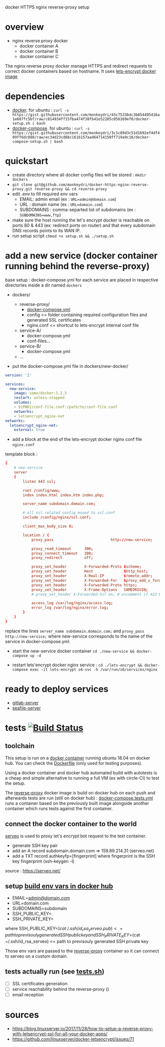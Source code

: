 docker HTTPS nginx reverse-proxy setup

# overview


- nginx reverse proxy docker
	- docker container A
	- docker container B
	- docker container C


The nginx reverse proxy docker manage HTTPS and redirect requests to correct docker containers based on hostname. It uses [lets-encrypt docker image](https://github.com/linuxserver/docker-letsencrypt)

# dependencies

- [docker](https://github.com/docker/docker-ce). for ubuntu : `curl -s https://gist.githubusercontent.com/monkeydri/43c7533b4c3b854495416a1e607fc5bf/raw/c814934ff15fba474f38fb41e52285c056169ef0/docker-setup.sh | bash`
- [docker-compose](https://github.com/docker/compose). for ubuntu : `curl -s https://gist.githubusercontent.com/monkeydri/3c1c89d3c51d1692ef4df409ff6dc0d0/raw/ec34d23cd8bc1616157aad64714150ff719a9c10/docker-compose-setup.sh | bash`

# quickstart

- create directory where all docker config files will be stored : `mkdir dockers`
- `git clone git@github.com/monkeydri/docker-https-nginx-reverse-proxy.git reverse-proxy && cd reverse-proxy`
- edit .env to fill required env vars
	- EMAIL: admin email (ex : `URL=admin@domain.com`)
	- URL : domain name (ex : `URL=domain.com`)
	- SUBDOMAINS : comma-separted list of subdomains (ex : `SUBDOMAINS=www,ftp`)
- make sure the host running the let's encrypt docker is reachable on ports 80 & 443 (ex: redirect ports on router) and that every subdomain DNS records points to its WAN IP.
- run setup script `chmod +x setup.sh && ./setup.sh`

# add a new service (docker container running behind the reverse-proxy)

base setup : docker-compose.yml for each service are placed in respective directories inside a dir named `dockers`

- dockers/
	- reverse-proxy/
		- [docker-compose.yml](docker-compose.yml)
		- config <= folder containing required configuration files and generated SSL certificates
		- nginx.conf <= shortcut to lets-encrypt internal conf file
	- service-A/
		- docker-compose.yml
		- conf-files...
	- service-B/
		- docker-compose.yml
	- ...

- put the docker-compose.yml file in dockers/new-docker/

```yml
version: '2'

services:
  new-service:
    image: some/docker:1.2.3
    restart: unless-stopped
    volumes:
    - ${PWD}/conf-file.conf:/path/to/conf-file.conf
    networks:
    - letsencrypt_nginx-net
networks:
  letsencrypt_nginx-net:
    external: true
```


- add a block at the end of the lets-encrypt docker nginx conf file `nginx.conf`

template block :

```conf
{
	# new-service
	server
	{
		listen 443 ssl;

		root /config/www;
		index index.html index.htm index.php;

		server_name subdomain.domain.com;

		# all ssl related config moved to ssl.conf
		include /config/nginx/ssl.conf;

		client_max_body_size 0;

		location / {
			proxy_pass							http://new-service;

			proxy_read_timeout      300;
			proxy_connect_timeout   300;
			proxy_redirect          off;

			proxy_set_header        X-Forwarded-Proto $scheme;
			proxy_set_header        Host              $http_host;
			proxy_set_header        X-Real-IP         $remote_addr;
			proxy_set_header        X-Forwarded-For   $proxy_add_x_forwarded_for;
			proxy_set_header        X-Forwarded-Proto https;
			proxy_set_header        X-Frame-Options   SAMEORIGIN;
			# proxy_set_header X-Forwarded-Ssl on; # uncomment if 422 HTTP Error on POST request

			access_log /var/log/nginx/access.log;
			error_log /var/log/nginx/error.log;
		}
	}
}
```

replace the lines `server_name subdomain.domain.com;` and `proxy_pass http://new-service;` where new-service corresponds to the name of the service in docker-compose.yml.

- start the new-service docker container `cd ./new-service && docker-compose up -d`

- restart lets'encrypt docker nginx service : `cd ./lets-encrypt && docker-compose exec -it lets-encrypt s6-svc -h /var/run/s6/services/nginx`

# ready to deploy services

- [gitlab-server](https://github.com/monkeydri/gitlab-server)
- [seafile-server](https://github.com/monkeydri/seafile-server)

# tests [![Build Status](https://img.shields.io/docker/cloud/build/monkeydri/reverse-proxy.svg?style=flat-square)](https://hub.docker.com/r/monkeydri/reverse-proxy)

## toolchain

This setup is run on a [docker container](https://hub.docker.com/r/monkeydri/reverse-proxy) running ubuntu 18.04 on docker hub. You can check the [Dockerfile](Dockerfile) (only used for testing purposes).

Using a docker container and docker hub automated build with autotests is a cheap and simple alternative to running a full VM (ex with circle-CI) to test the setup.

The [reverse-proxy](https://hub.docker.com/r/monkeydri/reverse-proxy) docker image is build on docker hub on each push and afterwards tests are run (still on docker hub) : [docker-compose.tests.yml](docker-compose.tests.yml) runs a container based on the previously built image alongside another container which runs tests against the first container.

## connect the docker container to the world

[serveo](https://serveo.net/) is used to proxy let's encrypt bot request to the test container.

- generate SSH key pair
- add an A record subdomain.domain.com => 159.89.214.31 (serveo.net)
- add a TXT record authkeyfp=[fingerprint] where fingerprint is the SSH key fingerprint (ssh-keygen -l)

source : https://serveo.net/

## setup [build env vars in docker hub](https://docs.docker.com/docker-hub/builds/#environment-variables-for-builds)

- EMAIL=admin@domain.com
- URL=domain.com
- SUBDOMAINS=subdomain
- SSH_PUBLIC_KEY=
- SSH_PRIVATE_KEY=

where SSH_PUBLIC_KEY=$(cat ~/.ssh/id_rsa_serveo.pub) <= path to previsouly generated SSH public key
and SSH_PRIVATE_KEY=$(cat ~/.ssh/id_rsa_serveo) <= path to previsouly generated SSH private key

Those env vars are passed to the [reverse-proxy](https://hub.docker.com/r/monkeydri/reverse-proxy) container so it can connect to serveo on a custom domain.

## tests actually run (see [tests.sh](tests/tests.sh))

- [ ] SSL certificates generation
- [ ] service reachability behind the reverse-proxy ()
- [ ] email reception

# sources

- https://blog.linuxserver.io/2017/11/28/how-to-setup-a-reverse-proxy-with-letsencrypt-ssl-for-all-your-docker-apps/
- https://github.com/linuxserver/docker-letsencrypt/issues/71